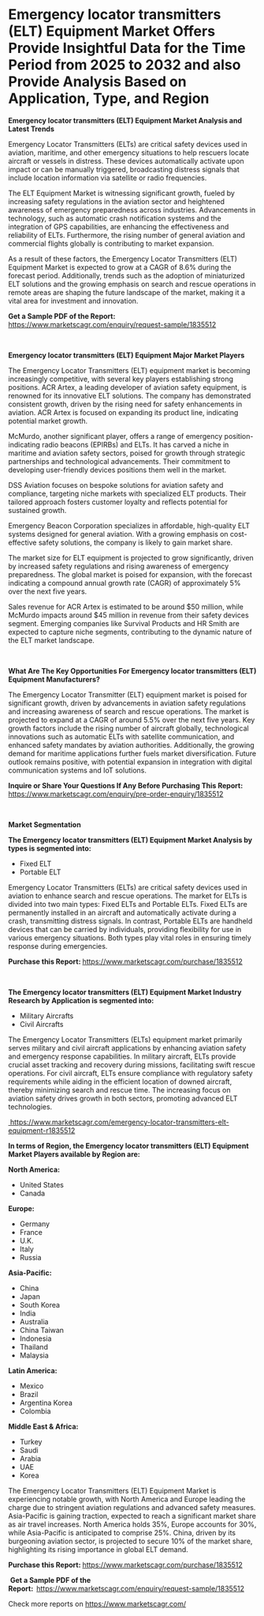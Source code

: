 <p><h1>Emergency locator transmitters (ELT) Equipment Market Offers Provide Insightful Data for the Time Period from 2025 to 2032 and also Provide Analysis Based on Application, Type, and Region</h1></p><p><strong>Emergency locator transmitters (ELT) Equipment Market Analysis and Latest Trends</strong></p>
<p><p>Emergency Locator Transmitters (ELTs) are critical safety devices used in aviation, maritime, and other emergency situations to help rescuers locate aircraft or vessels in distress. These devices automatically activate upon impact or can be manually triggered, broadcasting distress signals that include location information via satellite or radio frequencies.</p><p>The ELT Equipment Market is witnessing significant growth, fueled by increasing safety regulations in the aviation sector and heightened awareness of emergency preparedness across industries. Advancements in technology, such as automatic crash notification systems and the integration of GPS capabilities, are enhancing the effectiveness and reliability of ELTs. Furthermore, the rising number of general aviation and commercial flights globally is contributing to market expansion.</p><p>As a result of these factors, the Emergency Locator Transmitters (ELT) Equipment Market is expected to grow at a CAGR of 8.6% during the forecast period. Additionally, trends such as the adoption of miniaturized ELT solutions and the growing emphasis on search and rescue operations in remote areas are shaping the future landscape of the market, making it a vital area for investment and innovation.</p></p>
<p><strong>Get a Sample PDF of the Report:&nbsp;</strong> <a href="https://www.marketscagr.com/enquiry/request-sample/1835512?utm_campaign=2215&utm_medium=2&utm_source=Github&utm_content=ia&utm_term=15022025&utm_id=emergency-locator-transmitters-elt-equipment">https://www.marketscagr.com/enquiry/request-sample/1835512</a></p>
<p>&nbsp;</p>
<p><strong>Emergency locator transmitters (ELT) Equipment Major Market Players</strong></p>
<p><p>The Emergency Locator Transmitters (ELT) equipment market is becoming increasingly competitive, with several key players establishing strong positions. ACR Artex, a leading developer of aviation safety equipment, is renowned for its innovative ELT solutions. The company has demonstrated consistent growth, driven by the rising need for safety enhancements in aviation. ACR Artex is focused on expanding its product line, indicating potential market growth.</p><p>McMurdo, another significant player, offers a range of emergency position-indicating radio beacons (EPIRBs) and ELTs. It has carved a niche in maritime and aviation safety sectors, poised for growth through strategic partnerships and technological advancements. Their commitment to developing user-friendly devices positions them well in the market.</p><p>DSS Aviation focuses on bespoke solutions for aviation safety and compliance, targeting niche markets with specialized ELT products. Their tailored approach fosters customer loyalty and reflects potential for sustained growth.</p><p>Emergency Beacon Corporation specializes in affordable, high-quality ELT systems designed for general aviation. With a growing emphasis on cost-effective safety solutions, the company is likely to gain market share.</p><p>The market size for ELT equipment is projected to grow significantly, driven by increased safety regulations and rising awareness of emergency preparedness. The global market is poised for expansion, with the forecast indicating a compound annual growth rate (CAGR) of approximately 5% over the next five years.</p><p>Sales revenue for ACR Artex is estimated to be around $50 million, while McMurdo impacts around $45 million in revenue from their safety devices segment. Emerging companies like Survival Products and HR Smith are expected to capture niche segments, contributing to the dynamic nature of the ELT market landscape.</p></p>
<p>&nbsp;</p>
<p><strong>What Are The Key Opportunities For Emergency locator transmitters (ELT) Equipment Manufacturers?</strong></p>
<p><p>The Emergency Locator Transmitter (ELT) equipment market is poised for significant growth, driven by advancements in aviation safety regulations and increasing awareness of search and rescue operations. The market is projected to expand at a CAGR of around 5.5% over the next five years. Key growth factors include the rising number of aircraft globally, technological innovations such as automatic ELTs with satellite communication, and enhanced safety mandates by aviation authorities. Additionally, the growing demand for maritime applications further fuels market diversification. Future outlook remains positive, with potential expansion in integration with digital communication systems and IoT solutions.</p></p>
<p><strong>Inquire or Share Your Questions If Any Before Purchasing This Report:</strong> <a href="https://www.marketscagr.com/enquiry/pre-order-enquiry/1835512?utm_campaign=2215&utm_medium=2&utm_source=Github&utm_content=ia&utm_term=15022025&utm_id=emergency-locator-transmitters-elt-equipment">https://www.marketscagr.com/enquiry/pre-order-enquiry/1835512</a></p>
<p>&nbsp;</p>
<p><strong>Market Segmentation</strong></p>
<p><strong>The Emergency locator transmitters (ELT) Equipment Market Analysis by types is segmented into:</strong></p>
<p><ul><li>Fixed ELT</li><li>Portable ELT</li></ul></p>
<p><p>Emergency Locator Transmitters (ELTs) are critical safety devices used in aviation to enhance search and rescue operations. The market for ELTs is divided into two main types: Fixed ELTs and Portable ELTs. Fixed ELTs are permanently installed in an aircraft and automatically activate during a crash, transmitting distress signals. In contrast, Portable ELTs are handheld devices that can be carried by individuals, providing flexibility for use in various emergency situations. Both types play vital roles in ensuring timely response during emergencies.</p></p>
<p><strong>Purchase this Report:&nbsp;</strong><a href="https://www.marketscagr.com/purchase/1835512?utm_campaign=2215&utm_medium=2&utm_source=Github&utm_content=ia&utm_term=15022025&utm_id=emergency-locator-transmitters-elt-equipment">https://www.marketscagr.com/purchase/1835512</a></p>
<p>&nbsp;</p>
<p><strong>The Emergency locator transmitters (ELT) Equipment Market Industry Research by Application is segmented into:</strong></p>
<p><ul><li>Military Aircrafts</li><li>Civil Aircrafts</li></ul></p>
<p><p>The Emergency Locator Transmitters (ELTs) equipment market primarily serves military and civil aircraft applications by enhancing aviation safety and emergency response capabilities. In military aircraft, ELTs provide crucial asset tracking and recovery during missions, facilitating swift rescue operations. For civil aircraft, ELTs ensure compliance with regulatory safety requirements while aiding in the efficient location of downed aircraft, thereby minimizing search and rescue time. The increasing focus on aviation safety drives growth in both sectors, promoting advanced ELT technologies.</p></p>
<p><a href="https://www.marketscagr.com/emergency-locator-transmitters-elt-equipment-r1835512?utm_campaign=2215&utm_medium=2&utm_source=Github&utm_content=ia&utm_term=15022025&utm_id=emergency-locator-transmitters-elt-equipment">&nbsp;https://www.marketscagr.com/emergency-locator-transmitters-elt-equipment-r1835512</a></p>
<p><strong>In terms of Region, the Emergency locator transmitters (ELT) Equipment Market Players available by Region are:</strong></p>
<p>
    <p> <strong> North America: </strong>
        <ul>
            <li>United States</li>
            <li>Canada</li>
        </ul>
        </p> 
    <p> <strong> Europe: </strong>
        <ul>
            <li>Germany</li>
            <li>France</li>
            <li>U.K.</li>
            <li>Italy</li>
            <li>Russia</li>
        </ul>
        </p> 
    <p> <strong> Asia-Pacific: </strong>
        <ul>
            <li>China</li>
            <li>Japan</li>
            <li>South Korea</li>
            <li>India</li>
            <li>Australia</li>
            <li>China Taiwan</li>
            <li>Indonesia</li>
            <li>Thailand</li>
            <li>Malaysia</li>
        </ul>
        </p> 
    <p> <strong> Latin America: </strong>
        <ul>
            <li>Mexico</li>
            <li>Brazil</li>
            <li>Argentina Korea</li>
            <li>Colombia</li>
        </ul>
        </p> 
    <p> <strong> Middle East & Africa: </strong>
        <ul>
            <li>Turkey</li>
            <li>Saudi</li>
            <li>Arabia</li>
            <li>UAE</li>
            <li>Korea</li>
        </ul>
    </p>
    </p>
<p><p>The Emergency Locator Transmitters (ELT) Equipment Market is experiencing notable growth, with North America and Europe leading the charge due to stringent aviation regulations and advanced safety measures. Asia-Pacific is gaining traction, expected to reach a significant market share as air travel increases. North America holds 35%, Europe accounts for 30%, while Asia-Pacific is anticipated to comprise 25%. China, driven by its burgeoning aviation sector, is projected to secure 10% of the market share, highlighting its rising importance in global ELT demand.</p></p>
<p><strong>Purchase this Report: </strong><a href="https://www.marketscagr.com/purchase/1835512?utm_campaign=2215&utm_medium=2&utm_source=Github&utm_content=ia&utm_term=15022025&utm_id=emergency-locator-transmitters-elt-equipment">https://www.marketscagr.com/purchase/1835512</a></p>
<p>&nbsp;<strong>Get a Sample PDF of the Report:&nbsp;&nbsp;</strong><a href="https://www.marketscagr.com/enquiry/request-sample/1835512?utm_campaign=2215&utm_medium=2&utm_source=Github&utm_content=ia&utm_term=15022025&utm_id=emergency-locator-transmitters-elt-equipment">https://www.marketscagr.com/enquiry/request-sample/1835512</a></p>
<p><strong></strong></p>
<p>Check more reports on <a href="https://www.marketscagr.com/?utm_campaign=2215&utm_medium=2&utm_source=Github&utm_content=ia&utm_term=15022025&utm_id=emergency-locator-transmitters-elt-equipment">https://www.marketscagr.com/</a></p>